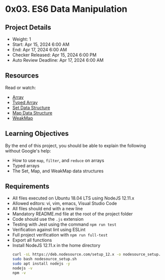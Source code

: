 # 0x03. ES6 Data Manipulation

## Project Details

- Weight: 1
- Start: Apr 15, 2024 6:00 AM
- End: Apr 17, 2024 6:00 AM
- Checker Released: Apr 15, 2024 6:00 PM
- Auto Review Deadline: Apr 17, 2024 6:00 AM

## Resources

Read or watch:

- [Array](https://developer.mozilla.org/en-US/docs/Web/JavaScript/Reference/Global_Objects/Array)
- [Typed Array](https://developer.mozilla.org/en-US/docs/Web/JavaScript/Reference/Global_Objects/TypedArray)
- [Set Data Structure](https://developer.mozilla.org/en-US/docs/Web/JavaScript/Reference/Global_Objects/Set)
- [Map Data Structure](https://developer.mozilla.org/en-US/docs/Web/JavaScript/Reference/Global_Objects/Map)
- [WeakMap](https://developer.mozilla.org/en-US/docs/Web/JavaScript/Reference/Global_Objects/WeakMap)

## Learning Objectives

By the end of this project, you should be able to explain the following without Google's help:

- How to use `map`, `filter`, and `reduce` on arrays
- Typed arrays
- The Set, Map, and WeakMap data structures

## Requirements

- All files executed on Ubuntu 18.04 LTS using NodeJS 12.11.x
- Allowed editors: vi, vim, emacs, Visual Studio Code
- All files should end with a new line
- Mandatory README.md file at the root of the project folder
- Code should use the `.js` extension
- Testing with Jest using the command `npm run test`
- Verification against lint using ESLint
- Full project verification with `npm run full-test`
- Export all functions
- Install NodeJS 12.11.x in the home directory
  ```bash
  curl -sL https://deb.nodesource.com/setup_12.x -o nodesource_setup.sh
  sudo bash nodesource_setup.sh
  sudo apt install nodejs -y
  nodejs -v
  npm -v
